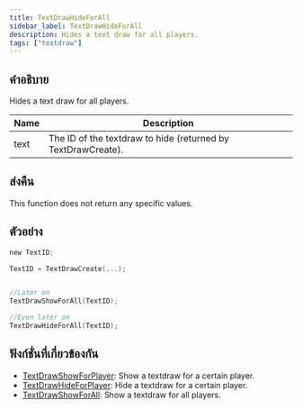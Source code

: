 ```yaml
---
title: TextDrawHideForAll
sidebar_label: TextDrawHideForAll
description: Hides a text draw for all players.
tags: ["textdraw"]
---
```


## คำอธิบาย

Hides a text draw for all players.

| Name | Description                                                  |
| ---- | ------------------------------------------------------------ |
| text | The ID of the textdraw to hide (returned by TextDrawCreate). |

## ส่งคืน

This function does not return any specific values.

## ตัวอย่าง

```c
new TextID;

TextID = TextDrawCreate(...);


//Later on
TextDrawShowForAll(TextID);

//Even later on
TextDrawHideForAll(TextID);
```

## ฟังก์ชั่นที่เกี่ยวข้องกัน

- [TextDrawShowForPlayer](TextDrawShowForPlayer): Show a textdraw for a certain player.
- [TextDrawHideForPlayer](TextDrawHideForPlayer): Hide a textdraw for a certain player.
- [TextDrawShowForAll](TextDrawShowForAll): Show a textdraw for all players.

